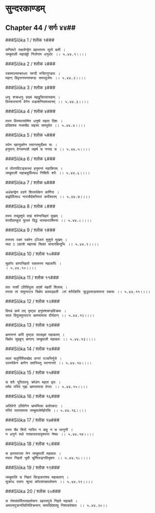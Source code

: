 सुन्दरकाण्डम्
===============================


## Chapter 44  / सर्गः ४४##


###Slōka 1 / श्लोक १###


    सन्दिष्टो राक्षसेन्द्रेण प्रहस्तस्य सुतो बली ।
    जम्बुमाली महादंष्ट्रो निर्जगाम धनुर्धरः ।। ५.४४.१।।।।


###Slōka 2 / श्लोक २###


    रक्तमाल्याम्बरधरः स्रग्वी रुचिरगुण्डलः ।
    महान् विवृत्तनयनश्चण्डः समरदुर्जयः ।। ५.४४.२।।।।


###Slōka 3 / श्लोक ३###


    धनुः शक्रधनुः प्रख्यं महद्रुचिरसायकम् ।
    विस्फारयानो वेगेन वज्राशनिसमस्वनम् ।। ५.४४.३।।।।


###Slōka 4 / श्लोक ४###


    तस्य विस्फारघोषेण धनुषो महता दिशः ।
    प्रदिशश्च नभश्चैव सहसा समपूर्यत ।। ५.४४.४।।।।


###Slōka 5 / श्लोक ५###


    रथेन खरयुक्तेन तमागतमुदीक्ष्य सः ।
    हनुमान् वेगसम्पन्नौ जहर्ष च ननाद च ।। ५.४४.५।।।।


###Slōka 6 / श्लोक ६###


    तं तोरणविटङ्कस्थं हनुमन्तं महाकिपम् ।
    जम्बुमाली महाबाहुर्विव्याध निशितैः शरैः ।। ५.४४.६।।।।


###Slōka 7 / श्लोक ७###


    अर्धचन्द्रेण वदने शिरस्येकेन कर्णिना ।
    बाह्वोर्विव्याध नाराचैर्दशभिस्तं कपीश्वरम् ।। ५.४४.७।।।।


###Slōka 8 / श्लोक ८###


    तस्य तच्छुशुभे ताम्रं शरेणाभिहतं मुखम् ।
    शरदीवाम्बुजं फुल्लं विद्धं भास्कररश्मिना ।। ५.४४.८।।।।


###Slōka 9 / श्लोक ९###


    तत्तस्य रक्तं रक्तेन ऽञ्जितं शुशुभे मुखम् ।
    यथा ऽ ऽकाशे महापद्मं सिक्तं चन्दनबिन्दुभिः ।। ५.४४.९।।।।


###Slōka 10 / श्लोक १०###


    चुकोप बाणाभिहतो राक्षसस्य महाकपिः ।
    । ५.४४.१०।।।।


###Slōka 11 / श्लोक ११###


    ततः पार्श्वे ऽतिविपुला ददर्श महतीं शिलाम् ।
    तरसा तां समुत्पाट्य चिक्षेप बलवद्बली ।तां शरैर्दशभिः क्रुद्धस्ताडयामास राक्षसः ।। ५.४४.११।।।।


###Slōka 12 / श्लोक १२###


    विपन्नं कर्म तद् दृष्ट्वा हनुमांश्चण्डविक्रमः ।
    सालं विपुलमुत्पाट्य भ्रामयामास वीर्यवान् ।। ५.४४.१२।।।।


###Slōka 13 / श्लोक १३###


    भ्रामयन्तं कपिं दृष्ट्वा सालवृक्षं महाबलम् ।
    चिक्षेप सुबहून् बाणान् जम्बुमाली महाबलः ।। ५.४४.१३।।।।


###Slōka 14 / श्लोक १४###


    सालं चतुर्भिश्चिच्छेद वानरं पञ्चभिर्भुजे ।
    उरस्येकेन बाणेन दशभिस्तु स्तनान्तरे ।। ५.४४.१४।।।।


###Slōka 15 / श्लोक १५###


    स शरैः पूरिततनुः क्रोधेन महता वृतः ।
    तमेव परिघं गृह्य भ्रामयामास वेगतः ।। ५.४४.१५।।।।


###Slōka 16 / श्लोक १६###


    अतिवेगो ऽतिवेगेन भ्रामयित्वा बलोत्कटः ।
    परिघं पातयामास जम्बुमालेर्महोरसि ।। ५.४४.१६।।।।


###Slōka 17 / श्लोक १७###


    तस्य चैव शिरो नास्ति न बाहू न च जानुनी ।
    न धनुर्न रथो नाश्वास्तत्रादृश्यन्त नेषवः ।। ५.४४.१७।।।।


###Slōka 18 / श्लोक १८###


    स हतस्तरसा तेन जम्बुमाली महाबलः ।
    पपात निहतो भूमौ चूर्णिताङ्गविभूषणः ।। ५.४४.१८।।।।


###Slōka 19 / श्लोक १९###


    जम्बुमालिं च निहतं किङ्करांश्च महाबलान् ।
    चुक्रोध रावणः श्रुत्वा कोपसंरक्तलोचनः ।। ५.४४.१९।।।।


###Slōka 20 / श्लोक २०###


    स रोषसंवर्तितताम्रलोचनः प्रहस्तपुत्रे निहते महाबले ।
    अमात्यपुत्रानतिवीर्यविक्रमान् समादिदेशाशु निशाचरेश्वरः ।। ५.४४.२०।।


